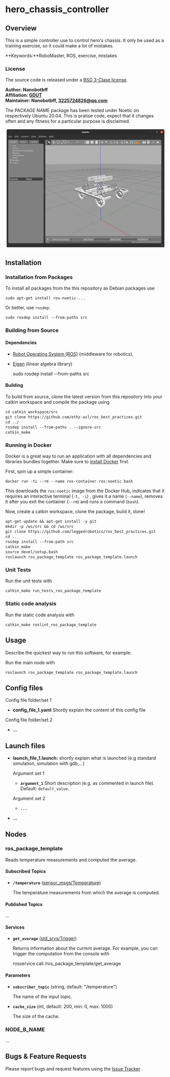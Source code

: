 # hero_chassis_controller

## Overview

This is a simple controller use to control hero's chassis. It only be used as a training exercise, so it could make a lot of mistakes.

**Keywords:**RoboMaster, ROS, exercise, mistakes

### License

The source code is released under a [BSD 3-Clase license](LICENSE).

**Author: Nanobotbff<br />
Affiliation: [GDUT](https://www.gdut.com/)<br />
Maintainer: Nanobotbff, 3225724826@qq.com**

The PACKAGE NAME package has been tested under Noetic on respectively Ubuntu
20.04. This is pratise code, expect that it changes often and any fitness for a particular purpose is disclaimed.

![Example image](doc/example.png)

[comment]: <> (### Publications)

[comment]: <> (If you use this work in an academic context, please cite the following publication&#40;s&#41;:)

[comment]: <> (* P. Fankhauser, M. Bloesch, C. Gehring, M. Hutter, and R. Siegwart: **PAPER TITLE**. IEEE/RSJ International Conference)

[comment]: <> (  on Intelligent Robots and Systems &#40;IROS&#41;, 2015. &#40;[PDF]&#40;http://dx.doi.org/10.3929/ethz-a-010173654&#41;&#41;)

[comment]: <> (        @inproceedings{Fankhauser2015,)

[comment]: <> (            author = {Fankhauser, P\'{e}ter and Hutter, Marco},)

[comment]: <> (            booktitle = {IEEE/RSJ International Conference on Intelligent Robots and Systems &#40;IROS&#41;},)

[comment]: <> (            title = {{PAPER TITLE}},)

[comment]: <> (            publisher = {IEEE},)

[comment]: <> (            year = {2015})

[comment]: <> (        })

## Installation

### Installation from Packages

To install all packages from the this repository as Debian packages use

    sudo apt-get install ros-noetic-...

Or better, use `rosdep`:

	sudo rosdep install --from-paths src

### Building from Source

#### Dependencies

- [Robot Operating System (ROS)](http://wiki.ros.org) (middleware for robotics),
- [Eigen] (linear algebra library)

  sudo rosdep install --from-paths src

#### Building

To build from source, clone the latest version from this repository into your catkin workspace and compile the package
using

	cd catkin_workspace/src
	git clone https://github.com/ethz-asl/ros_best_practices.git
	cd ../
	rosdep install --from-paths . --ignore-src
	catkin_make

### Running in Docker

Docker is a great way to run an application with all dependencies and libraries bundles together. Make sure
to [install Docker](https://docs.docker.com/get-docker/) first.

First, spin up a simple container:

	docker run -ti --rm --name ros-container ros:noetic bash

This downloads the `ros:noetic` image from the Docker Hub, indicates that it requires an interactive terminal (`-t, -i`)
, gives it a name (`--name`), removes it after you exit the container (`--rm`) and runs a command (`bash`).

Now, create a catkin workspace, clone the package, build it, done!

	apt-get update && apt-get install -y git
	mkdir -p /ws/src && cd /ws/src
	git clone https://github.com/leggedrobotics/ros_best_practices.git
	cd ..
	rosdep install --from-path src
	catkin_make
	source devel/setup.bash
	roslaunch ros_package_template ros_package_template.launch

### Unit Tests

Run the unit tests with

	catkin_make run_tests_ros_package_template

### Static code analysis

Run the static code analysis with

	catkin_make roslint_ros_package_template

## Usage

Describe the quickest way to run this software, for example:

Run the main node with

	roslaunch ros_package_template ros_package_template.launch

## Config files

Config file folder/set 1

* **config_file_1.yaml** Shortly explain the content of this config file

Config file folder/set 2

* **...**

## Launch files

* **launch_file_1.launch:** shortly explain what is launched (e.g standard simulation, simulation with gdb,...)

  Argument set 1

    - **`argument_1`** Short description (e.g. as commented in launch file). Default: `default_value`.

  Argument set 2

    - **`...`**

* **...**

## Nodes

### ros_package_template

Reads temperature measurements and computed the average.

#### Subscribed Topics

* **`/temperature`** ([sensor_msgs/Temperature])

  The temperature measurements from which the average is computed.

#### Published Topics

...

#### Services

* **`get_average`** ([std_srvs/Trigger])

  Returns information about the current average. For example, you can trigger the computation from the console with

  	rosservice call /ros_package_template/get_average

#### Parameters

* **`subscriber_topic`** (string, default: "/temperature")

  The name of the input topic.

* **`cache_size`** (int, default: 200, min: 0, max: 1000)

  The size of the cache.

### NODE_B_NAME

...

## Bugs & Feature Requests

Please report bugs and request features using the [Issue Tracker](https://github.com/gdut-dynamic-x/rm_template/issues)
.


[ROS]: http://www.ros.org

[rviz]: http://wiki.ros.org/rviz

[Eigen]: http://eigen.tuxfamily.org

[std_srvs/Trigger]: http://docs.ros.org/api/std_srvs/html/srv/Trigger.html

[sensor_msgs/Temperature]: http://docs.ros.org/api/sensor_msgs/html/msg/Temperature.html
